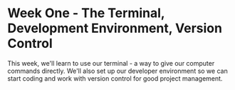 # Week One - The Terminal, Development Environment, Version Control

This week, we'll learn to use our terminal - a way to give our computer commands directly. We'll also set up our developer environment so we can start coding and work with version control for good project management.